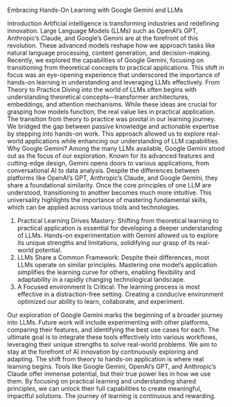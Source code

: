 Embracing Hands-On Learning with Google Gemini and LLMs

Introduction
Artificial intelligence is transforming industries and redefining innovation. Large Language Models (LLMs) such as OpenAI’s GPT, Anthropic’s Claude, and Google’s Gemini are at the forefront of this revolution. These advanced models reshape how we approach tasks like natural language processing, content generation, and decision-making.
Recently, we explored the capabilities of Google Gemini, focusing on transitioning from theoretical concepts to practical applications. This shift in focus was an eye-opening experience that underscored the importance of hands-on learning in understanding and leveraging LLMs effectively.
From Theory to Practice
Diving into the world of LLMs often begins with understanding theoretical concepts—transformer architectures, embeddings, and attention mechanisms. While these ideas are crucial for grasping how models function, the real value lies in practical application.
The transition from theory to practice was pivotal in our learning journey. We bridged the gap between passive knowledge and actionable expertise by stepping into hands-on work. This approach allowed us to explore real-world applications while enhancing our understanding of LLM capabilities.
Why Google Gemini?
Among the many LLMs available, Google Gemini stood out as the focus of our exploration. Known for its advanced features and cutting-edge design, Gemini opens doors to various applications, from conversational AI to data analysis.
Despite the differences between platforms like OpenAI’s GPT, Anthropic’s Claude, and Google Gemini, they share a foundational similarity. Once the core principles of one LLM are understood, transitioning to another becomes much more intuitive. This universality highlights the importance of mastering fundamental skills, which can be applied across various tools and technologies.
1. Practical Learning Drives Mastery:
Shifting from theoretical learning to practical application is essential for developing a deeper understanding of LLMs. Hands-on experimentation with Gemini allowed us to explore its unique strengths and limitations, solidifying our grasp of its real-world potential.</br>
2. LLMs Share a Common Framework:
Despite their differences, most LLMs operate on similar principles. Mastering one model’s application simplifies the learning curve for others, enabling flexibility and adaptability in a rapidly changing technological landscape.
3. A Focused environment Is Critical:
The learning process is most effective in a distraction-free setting. Creating a conducive environment optimized our ability to learn, collaborate, and experiment.

Our exploration of Google Gemini marks the beginning of a broader journey into LLMs. Future work will include experimenting with other platforms, comparing their features, and identifying the best use cases for each.
The ultimate goal is to integrate these tools effectively into various workflows, leveraging their unique strengths to solve real-world problems. We aim to stay at the forefront of AI innovation by continuously exploring and adapting.
The shift from theory to hands-on application is where real learning begins. Tools like Google Gemini, OpenAI’s GPT, and Anthropic’s Claude offer immense potential, but their true power lies in how we use them. By focusing on practical learning and understanding shared principles, we can unlock their full capabilities to create meaningful, impactful solutions.
The journey of learning is continuous and rewarding. 
